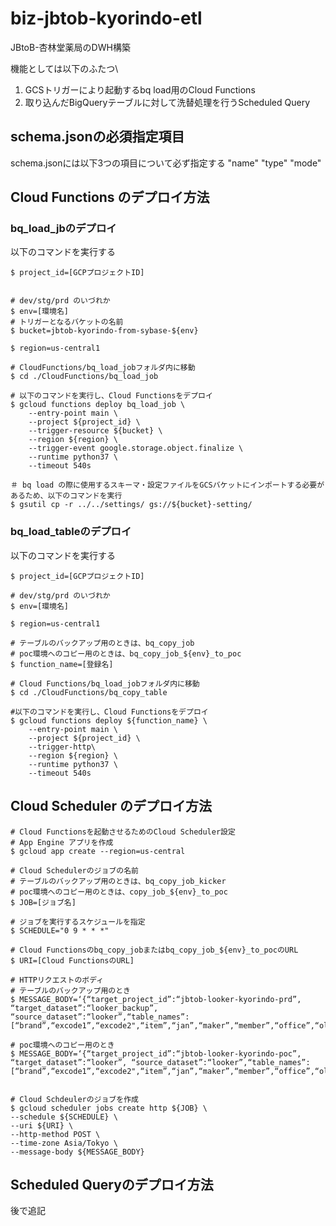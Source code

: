 # biz-jbtob-kyorindo-etl
JBtoB-杏林堂薬局のDWH構築

機能としては以下のふたつ\
1. GCSトリガーにより起動するbq load用のCloud Functions
2. 取り込んだBigQueryテーブルに対して洗替処理を行うScheduled Query
## schema.jsonの必須指定項目
schema.jsonには以下3つの項目について必ず指定する
"name"
"type"
"mode"
## Cloud Functions のデプロイ方法

### bq_load_jbのデプロイ
以下のコマンドを実行する
```
$ project_id=[GCPプロジェクトID]


# dev/stg/prd のいづれか
$ env=[環境名]
# トリガーとなるバケットの名前
$ bucket=jbtob-kyorindo-from-sybase-${env}

$ region=us-central1

# CloudFunctions/bq_load_jobフォルダ内に移動
$ cd ./CloudFunctions/bq_load_job

# 以下のコマンドを実行し、Cloud Functionsをデプロイ
$ gcloud functions deploy bq_load_job \
    --entry-point main \
    --project ${project_id} \
    --trigger-resource ${bucket} \
    --region ${region} \
    --trigger-event google.storage.object.finalize \
    --runtime python37 \
    --timeout 540s

＃ bq load の際に使用するスキーマ・設定ファイルをGCSバケットにインポートする必要があるため、以下のコマンドを実行
$ gsutil cp -r ../../settings/ gs://${bucket}-setting/
```
### bq_load_tableのデプロイ
以下のコマンドを実行する
```
$ project_id=[GCPプロジェクトID]

# dev/stg/prd のいづれか
$ env=[環境名]

$ region=us-central1

# テーブルのバックアップ用のときは、bq_copy_job
# poc環境へのコピー用のときは、bq_copy_job_${env}_to_poc
$ function_name=[登録名]

# Cloud Functions/bq_load_jobフォルダ内に移動
$ cd ./CloudFunctions/bq_copy_table

#以下のコマンドを実行し、Cloud Functionsをデプロイ
$ gcloud functions deploy ${function_name} \
    --entry-point main \
    --project ${project_id} \
    --trigger-http\
    --region ${region} \
    --runtime python37 \
    --timeout 540s
```

## Cloud Scheduler のデプロイ方法
```
# Cloud Functionsを起動させるためのCloud Scheduler設定
# App Engine アプリを作成
$ gcloud app create --region=us-central

# Cloud Schedulerのジョブの名前
# テーブルのバックアップ用のときは、bq_copy_job_kicker
# poc環境へのコピー用のときは、copy_job_${env}_to_poc
$ JOB=[ジョブ名]

# ジョブを実行するスケジュールを指定
$ SCHEDULE="0 9 * * *"

# Cloud Functionsのbq_copy_jobまたはbq_copy_job_${env}_to_pocのURL
$ URI=[Cloud FunctionsのURL]

# HTTPリクエストのボディ
# テーブルのバックアップ用のとき
$ MESSAGE_BODY=‘{“target_project_id”:“jbtob-looker-kyorindo-prd”, “target_dataset”:“looker_backup”, “source_dataset”:“looker”,“table_names”:[“brand”,“excode1”,“excode2",“item”,“jan”,“maker”,“member”,“office”,“old_new_id”,“JICFS_item”,“transaction”,“transaction_summary”,“update”]}’

# poc環境へのコピー用のとき
$ MESSAGE_BODY=‘{“target_project_id”:“jbtob-looker-kyorindo-poc”, “target_dataset”:“looker”, “source_dataset”:“looker”,“table_names”:[“brand”,“excode1”,“excode2",“item”,“jan”,“maker”,“member”,“office”,“old_new_id”,“JICFS_item”,“transaction”,“transaction_summary”,“update”]}’


# Cloud Schdeulerのジョブを作成
$ gcloud scheduler jobs create http ${JOB} \
--schedule ${SCHEDULE} \
--uri ${URI} \
--http-method POST \
--time-zone Asia/Tokyo \
--message-body ${MESSAGE_BODY}
```

## Scheduled Queryのデプロイ方法
後で追記
